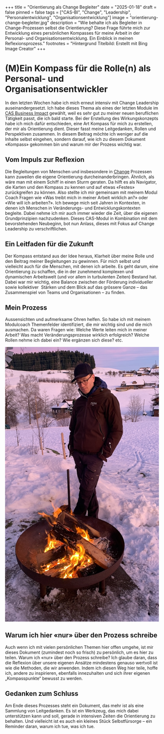 +++
title = "Orientierung als Change Begleiter"
date = "2025-01-18"
draft = false
pinned = false
tags = ["CAS-BI", "Change", "Leadership", "Personalentwicklung", "Organisationsentwicklung"]
image = "orientierung-change-begleiter.jpg"
description = "Wie behalte ich als Begleiter in Change-Prozessen selbst die Orientierung? Diese Frage führte mich zur Entwicklung eines persönlichen Kompasses für meine Arbeit in der Personal- und Organisationsentwicklung. Ein Einblick in meinen Reflexionsprozess."
footnotes = "Hintergrund Titelbild: Erstellt mit Bing Image Creator"
+++
# **(M)Ein Kompass für die Rolle(n) als Personal- und Organisationsentwickler** 

In den letzten Wochen habe ich mich erneut intensiv mit Change Leadership auseinandergesetzt. Ich habe dieses Thema als eines der letzten Module im [CAS Business Impact](https://www.bensblog.ch/cas_businessimpact_verzeichnis/) gewählt, weil es sehr gut zu meiner neuen beruflichen Tätigkeit passt, die ich bald starte. Bei der Erstellung des Wirkungskonzepts habe ich mich dafür entschieden, eine Art Kompass für mich zu erstellen, der mir als Orientierung dient. Dieser fasst meine Leitgedanken, Rollen und Perspektiven zusammen. In diesem Beitrag möchte ich weniger auf die Inhalte selbst eingehen, sondern darauf, wie ich zu diesem Dokument «Kompass» gekommen bin und warum mir der Prozess wichtig war.

## **Vom Impuls zur Reflexion**

Die Begleitungen von Menschen und insbesondere in [Change](https://www.bensblog.ch/tags/change/) Prozessen kann zuweilen die eigene Orientierung durcheinanderbringen. Ähnlich, als wäre man mit einem Schiff in einen Sturm geraten. Da hilft es als Navigator, die Karten und den Kompass zu kennen und auf etwas «Festes» zurückgreifen zu können. Also stellte ich mir gemeinsam mit meinem Modul Coach Fragen wie «Was treibt mich in meiner Arbeit wirklich an?» oder «Wie will ich arbeiten?». Ich bewege mich seit Jahren in Kontexten, in denen ich Menschen in Veränderungs- und Entwicklungskontexten begleite. Dabei nehme ich mir auch immer wieder die Zeit, über die eigenen Grundprinzipien nachzudenken. Dieses CAS-Modul in Kombination mit dem bevorstehenden Neubeginn, bot nun Anlass, dieses mit Fokus auf Change Leadership zu verschriftlichen. 

## **Ein Leitfaden für die Zukunft**

Der Kompass entstand aus der Idee heraus, Klarheit über meine Rolle und den Beitrag meiner Begleitungen zu gewinnen. Für mich selbst und vielleicht auch für die Menschen, mit denen ich arbeite. Es geht darum, eine Orientierung zu schaffen, die in der zunehmend komplexen und dynamischen Arbeitswelt (und vor allem in turbulenten Zeiten) Bestand hat. Dabei war mir wichtig, eine Balance zwischen der Förderung individueller sowie kollektiver  Stärken und dem Blick auf das grössere Ganze – das Zusammenspiel von Teams und Organisationen – zu finden.

## **Mein Prozess**

Aussensichten und aufmerksame Ohren helfen. So habe ich mit meinem Modulcoach Themenfelder identifiziert, die mir wichtig sind und die mich ausmachen. Da waren Fragen wie: Welche Werte leiten mich in meiner Arbeit? Was macht Veränderungsprozesse wirklich erfolgreich? Welche Rollen nehme ich dabei ein? Wie ergänzen sich diese? etc. 

![](42603dad-d5ab-4792-b7e8-3b8eeee9fc14-2.jpg)

## **Warum ich hier «nur» über den Prozess schreibe**

Auch wenn ich mit vielen persönlichen Themen hier offen umgehe, ist mir dieses Dokument (zumindest noch so frisch) zu persönlich, um es hier zu teilen. Warum ich «nur» über den Prozess schreibe? Ich glaube daran, dass die Reflexion über unsere eigenen Ansätze mindestens genauso wertvoll ist wie die Methoden, die wir anwenden. Indem ich diesen Weg hier teile, hoffe ich, andere zu inspirieren, ebenfalls innezuhalten und sich ihrer eigenen „Kompasspunkte“ bewusst zu werden.

## **Gedanken zum Schluss**

Am Ende dieses Prozesses steht ein Dokument, das mehr ist als eine Sammlung von Leitgedanken. Es ist ein Werkzeug, das mich dabei unterstützen kann und soll, gerade in intensiven Zeiten die Orientierung zu behalten. Und vielleicht ist es auch ein kleines Stück Selbstfürsorge – ein Reminder daran, warum ich tue, was ich tue.